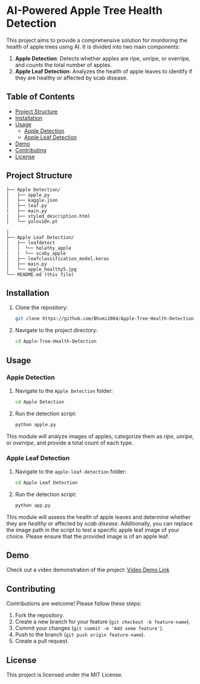 # AI-Powered Apple Tree Health Detection

This project aims to provide a comprehensive solution for monitoring the health of apple trees using AI. It is divided into two main components:

1. **Apple Detection**: Detects whether apples are ripe, unripe, or overripe, and counts the total number of apples.
2. **Apple Leaf Detection**: Analyzes the health of apple leaves to identify if they are healthy or affected by scab disease.

## Table of Contents

- [Project Structure](#project-structure)
- [Installation](#installation)
- [Usage](#usage)
  - [Apple Detection](#apple-ripeness-detection)
  - [Apple Leaf Detection](#apple-leaf-health-detection)
- [Demo](#demo)
- [Contributing](#contributing)
- [License](#license)

## Project Structure

```
├── Apple Detection/
│   ├── apple.py
│   ├── kaggle.json
│   ├── leaf.py
|   ├── main.py
|   ├── styled_description.html
│   └── yolov10n.pt
   
|   
├── Apple Leaf Detection/
│   ├── leafdetect
|   |  └── helathy_apple
|   |  └── scaby_apple
│   ├── leafclassification_model.keras
│   ├── main.py
│   └── apple_healthy5.jpg
└── README.md (this file)
```

## Installation

1. Clone the repository:
   
   ```bash
   git clone https://github.com/Bhumi2004/Apple-Tree-Health-Detection
   ```

2. Navigate to the project directory:

   ```bash
   cd Apple-Tree-Health-Detection
   ```

## Usage

### Apple Detection

1. Navigate to the `Apple Detection` folder:

   ```bash
   cd Apple Detection
   ```

2. Run the detection script:

   ```bash
   python apple.py
   ```

This module will analyze images of apples, categorize them as *ripe*, *unripe*, or *overripe*, and provide a total count of each type.

### Apple Leaf Detection

1. Navigate to the `apple-leaf-detection` folder:

   ```bash
   cd Apple Leaf Detection
   ```

2. Run the detection script:

   ```bash
   python app.py
   ```

This module will assess the health of apple leaves and determine whether they are *healthy* or affected by *scab disease*. Additionally, you 
can replace the image path in the script to test a specific apple leaf image of your choice. Please ensure that the provided image is of an apple leaf.

## Demo

Check out a video demonstration of the project: [Video Demo Link](https://youtu.be/qPibGYCpPHg?si=1nKQ9_Yl5aWV7JxK)

## Contributing

Contributions are welcome! Please follow these steps:

1. Fork the repository.
2. Create a new branch for your feature (`git checkout -b feature-name`).
3. Commit your changes (`git commit -m 'Add some feature'`).
4. Push to the branch (`git push origin feature-name`).
5. Create a pull request.

## License

This project is licensed under the MIT License.


